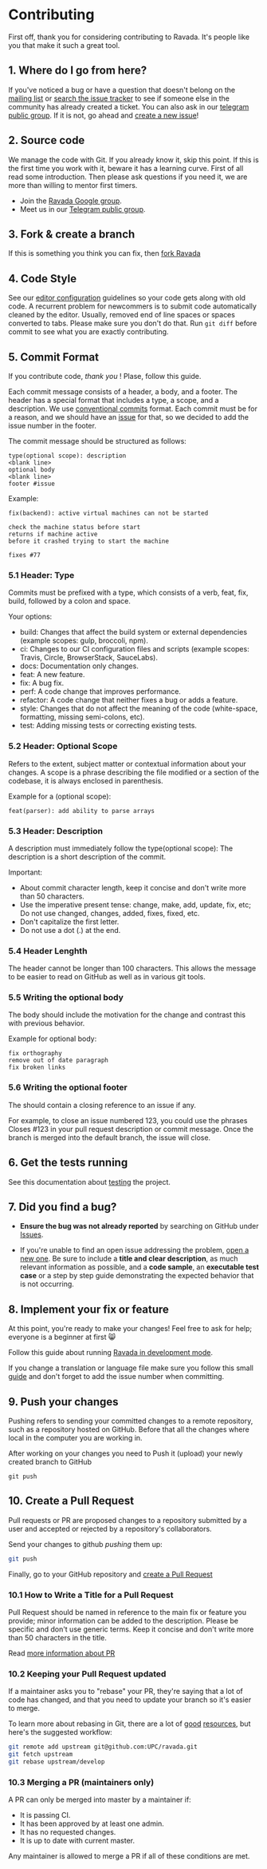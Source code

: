 # Contributing

First off, thank you for considering contributing to Ravada. It's people
like you that make it such a great tool.

## 1. Where do I go from here?

If you've noticed a bug or have a question that doesn't belong on the
[mailing list](http://groups.google.com/group/ravada)
or
[search the issue tracker](https://github.com/UPC/ravada/issues?q=something)
to see if someone else in the community has already created a ticket.
You can also ask in our [telegram public group](https://t.me/ravadavdi).
If it is not, go ahead and [create a new issue](https://github.com/UPC/ravada/issues/new)!

## 2. Source code

We manage the code with Git. If you already know it, skip this point. If this is the
first time you work with it, beware it has a learning curve. First of all read some
introduction. Then please ask questions if you need it, we are more than willing to
mentor first timers.

* Join the [Ravada Google group](https://groups.google.com/forum/#!forum/ravada).
* Meet us in our [Telegram public group](http://t.me/ravadavdi).


## 3. Fork & create a branch

If this is something you think you can fix, then
[fork Ravada](https://help.github.com/articles/fork-a-repo)

## 4. Code Style

See our
[editor configuration](http://ravada.readthedocs.io/en/latest/devel-docs/editor-rules.html)
guidelines so your code gets along with old code. A recurrent problem for newcommers
is to submit code automatically cleaned by the editor. Usually, removed end of line
spaces or spaces converted to tabs.
Please make sure you don't do that. Run ``git diff`` before commit to see what you are
exactly contributing.

## 5. Commit Format

If you contribute code, *thank you* ! Plase, follow this guide.

Each commit message consists of a header, a body, and a footer. The header has a special format that includes a type, a scope, and a description.
We use [conventional commits](https://conventionalcommits.org/) format. Each commit must be for
a reason, and we should have an [issue](https://github.com/UPC/ravada/issues) for that, so we
decided to add the issue number in the footer.

The commit message should be structured as follows:

```
type(optional scope): description
<blank line>
optional body
<blank line>
footer #issue
```

Example:
```
fix(backend): active virtual machines can not be started

check the machine status before start
returns if machine active
before it crashed trying to start the machine

fixes #77
```

### 5.1 Header: Type

Commits must be prefixed with a type, which consists of a verb, feat, fix, build, followed by a colon and space.

Your options:

- build: Changes that affect the build system or external dependencies (example scopes: gulp, broccoli, npm).
- ci: Changes to our CI configuration files and scripts (example scopes: Travis, Circle, BrowserStack, SauceLabs).
- docs: Documentation only changes.
- feat: A new feature.
- fix: A bug fix.
- perf: A code change that improves performance.
- refactor: A code change that neither fixes a bug or adds a feature.
- style: Changes that do not affect the meaning of the code (white-space, formatting, missing semi-colons, etc).
- test: Adding missing tests or correcting existing tests.

### 5.2 Header: Optional Scope

Refers to the extent, subject matter or contextual information about your changes. A scope is a phrase describing the file modified or a section of the codebase, it is always enclosed in parenthesis.

Example for a (optional scope):

    feat(parser): add ability to parse arrays

### 5.3 Header: Description

A description must immediately follow the type(optional scope): The description is a short description of the commit.

Important:

 - About commit character length, keep it concise and don't write more than 50 characters.
 - Use the imperative present tense: change, make, add, update, fix, etc; Do not use changed,
    changes, added, fixes, fixed, etc.
 - Don't capitalize the first letter.
 - Do not use a dot (.) at the end.

### 5.4 Header Lenghth

The header cannot be longer than 100 characters. This allows the message to be easier to read on GitHub as well as in various git tools.

### 5.5 Writing the optional body

The body should include the motivation for the change and contrast this with previous behavior.

Example for optional body:

```
fix orthography
remove out of date paragraph
fix broken links
 ```

### 5.6 Writing the optional footer

The <optional footer> should contain a closing reference to an issue if any.

For example, to close an issue numbered 123, you could use the phrases Closes #123 in your
pull request description or commit message. Once the branch is merged into the default branch,
the issue will close.


## 6. Get the tests running

See this documentation about [testing](http://ravada.readthedocs.io/en/latest/devel-docs/commit-rules.html#testing) the project.

## 7. Did you find a bug?

* **Ensure the bug was not already reported** by searching on GitHub under [Issues](https://github.com/UPC/ravada/issues).

* If you're unable to find an open issue addressing the problem, [open a new one](https://github.com/UPC/ravada/issues/new).
Be sure to include a **title and clear description**, as much relevant information as possible,
and a **code sample**, an **executable test case** or a step by step guide demonstrating the expected behavior that is not occurring.

## 8. Implement your fix or feature

At this point, you're ready to make your changes! Feel free to ask for help;
everyone is a beginner at first :smile_cat:

Follow this guide about running [Ravada in development mode](http://ravada.readthedocs.io/en/latest/devel-docs/run.html).

If you change a translation or language file make sure you follow this small [guide](http://ravada.readthedocs.io/en/latest/devel-docs/translations.html?highlight=translate) and don't forget to add the issue number when committing.

## 9. Push your changes

Pushing refers to sending your committed changes to a remote repository, such as a repository
hosted on GitHub. Before that all the changes where local in the computer you are working in.

After working on your changes you need to Push it (upload) your newly created branch to GitHub

    git push

## 10. Create a Pull Request

Pull requests or PR are proposed changes to a repository submitted by a user and accepted or rejected by a repository's collaborators.


Send your changes to github *pushing* them up:

```sh
git push
```

Finally, go to your GitHub repository and
[create a Pull Request](https://github.com/pulls)

### 10.1 How to Write a Title for a Pull Request

Pull Request should be named in reference to the main fix or feature you provide; minor information can be added to the description. Please be specific and don't use generic terms.
Keep it concise and don't write more than 50 characters in the title.

Read [more information about PR](https://help.github.com/articles/creating-a-pull-request)


### 10.2 Keeping your Pull Request updated

If a maintainer asks you to "rebase" your PR, they're saying that a lot of code
has changed, and that you need to update your branch so it's easier to merge.

To learn more about rebasing in Git, there are a lot of
[good](http://git-scm.com/book/en/Git-Branching-Rebasing)
[resources](https://help.github.com/articles/interactive-rebase),
but here's the suggested workflow:

```sh
git remote add upstream git@github.com:UPC/ravada.git
git fetch upstream
git rebase upstream/develop
```

### 10.3 Merging a PR (maintainers only)

A PR can only be merged into master by a maintainer if:

* It is passing CI.
* It has been approved by at least one admin.
* It has no requested changes.
* It is up to date with current master.

Any maintainer is allowed to merge a PR if all of these conditions are
met.
